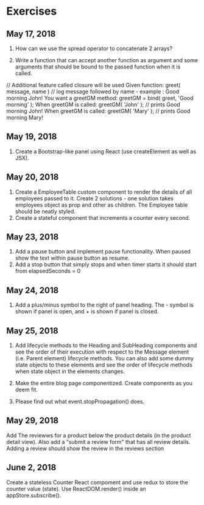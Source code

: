 # Exercises

## May 17, 2018

1. How can we use the spread operator to concatenate 2 arrays?

2. Write a function that can accept another function as argument and some arguments that should be bound to the passed function when it is called.

// Additional feature called closure will be used
Given function: greet( message, name ) // log message followed by name - example : Good morning John!
You want a greetGM method: greetGM = bind( greet, 'Good morning' );
When greetGM is called: greetGM( 'John' ); // prints Good morning John!
When greetGM is called: greetGM( 'Mary' ); // prints Good morning Mary!

## May 19, 2018
1. Create a Bootstrap-like panel using React (use createElement as well as JSX).

## May 20, 2018
1. Create a EmployeeTable custom component to render the details of all employees passed to it. Create 2 solutions - one solution takes employees object as prop and other as children. The Employee table should be neatly styled.
2. Create a stateful component that increments a counter every second.

## May 23, 2018
1. Add a pause button and implement pause functionality. When paused show the text within pause button as resume.
2. Add a stop button that simply stops and when timer starts it should start from elapsedSeconds = 0

## May 24, 2018
1. Add a plus/minus symbol to the right of panel heading. The - symbol is shown if panel is open, and + is shown if panel is closed.

## May 25, 2018
1. Add lifecycle methods to the Heading and SubHeading components and see the order of their execution with respect to the Message element (i.e. Parent element) lifecycle methods. You can also add some dummy state objects to these elements and see the order of lifecycle methods when state object in the elements changes.

2. Make the entire blog page componentized. Create components as you deem fit.

3. Please find out what event.stopPropagation() does.

## May 29, 2018
Add The reviewws for a product below the product details (in the product detail view). Also add a "submit a review form" that has all review details. Adding a review should show the review in the reviews section

## June 2, 2018
Create a stateless Counter React compoment and use redux to store the counter value (state). Use ReactDOM.render() inside an appStore.subscribe().